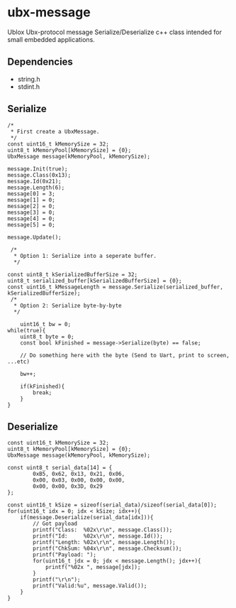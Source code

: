 # ubx-message
Ublox Ubx-protocol message Serialize/Deserialize c++ class intended for small embedded applications.

## Dependencies

 - string.h
 - stdint.h
 
## Serialize

    /*
     * First create a UbxMessage.
     */
    const uint16_t kMemorySize = 32;
	uint8_t kMemoryPool[kMemorySize] = {0};
	UbxMessage message(kMemoryPool, kMemorySize);
 
    message.Init(true);
	message.Class(0x13);
	message.Id(0x21);
	message.Length(6);
	message[0] = 3;
	message[1] = 0;
	message[2] = 0;
	message[3] = 0;
	message[4] = 0;
	message[5] = 0;

	message.Update();
	
     /* 
      * Option 1: Serialize into a seperate buffer.
      */
	
	const uint8_t kSerializedBufferSize = 32;
	uint8_t serialized_buffer[kSerializedBufferSize] = {0};
	const uint16_t kMessageLength = message.Serialize(serialized_buffer, kSerializedBufferSize);
     /* 
      * Option 2: Serialize byte-by-byte
      */
      
      	uint16_t bw = 0;
	while(true){
		uint8_t byte = 0;
		const bool kFinished = message->Serialize(byte) == false;

		// Do something here with the byte (Send to Uart, print to screen, ...etc)

		bw++;

		if(kFinished){
			break;
		}
	}

## Deserialize

    const uint16_t kMemorySize = 32;
	uint8_t kMemoryPool[kMemorySize] = {0};
	UbxMessage message(kMemoryPool, kMemorySize);
	
	const uint8_t serial_data[14] = {
			0xB5, 0x62, 0x13, 0x21, 0x06,
			0x00, 0x03, 0x00, 0x00, 0x00,
			0x00, 0x00, 0x3D, 0x29
	};
	
	const uint16_t kSize = sizeof(serial_data)/sizeof(serial_data[0]);
	for(uint16_t idx = 0; idx < kSize; idx++){
		if(message.Deserialize(serial_data[idx])){
			// Got payload
			printf("Class:  %02x\r\n", message.Class());
			printf("Id:     %02x\r\n", message.Id());
			printf("Length: %02x\r\n", message.Length());
			printf("ChkSum: %04x\r\n", message.Checksum());
			printf("Payload: ");
			for(uint16_t jdx = 0; jdx < message.Length(); jdx++){
				printf("%02x ", message[jdx]);
			}
			printf("\r\n");
			printf("Valid:%u", message.Valid());
		}
	}

